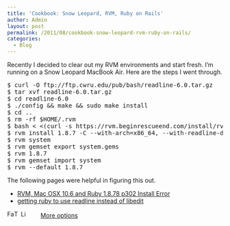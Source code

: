 ```yaml
---
title: 'Cookbook: Snow Leopard, RVM, Ruby on Rails'
author: Admin
layout: post
permalink: /2011/08/cookbook-snow-leopard-rvm-ruby-on-rails/
categories:
  - Blog
---
```

Recently I decided to clear out my RVM environments and start fresh. I’m running on a Snow Leopard MacBook Air. Here are the steps I went through. 

<pre>$ curl -O ftp://ftp.cwru.edu/pub/bash/readline-6.0.tar.gz
$ tar xvf readline-6.0.tar.gz
$ cd readline-6.0
$ ./config &#038;&#038; make &#038;&#038; sudo make install
$ cd ..
$ rm -rf $HOME/.rvm
$ bash &lt; &lt;(curl -s https://rvm.beginrescueend.com/install/rvm)
$ rvm install 1.8.7 -C --with-arch=x86_64, --with-readline-dir=/usr/local
$ rvm system
$ rvm gemset export system.gems
$ rvm 1.8.7
$ rvm gemset import system
$ rvm --default 1.8.7
</pre>

The following pages were helpful in figuring this out.

*   [RVM, Mac OSX 10.6 and Ruby 1.8.78 p302 Install Error][1]
*   [getting ruby to use readline instead of libedit][2]

<div class="addtoany_share_save_container">
  <div class="a2a_kit a2a_target addtoany_list" id="wpa2a_69">
    <a class="a2a_button_facebook" href="http://www.addtoany.com/add_to/facebook?linkurl=http%3A%2F%2Fwww.idevelopsoftware.com%2F2011%2F08%2Fcookbook-snow-leopard-rvm-ruby-on-rails%2F&linkname=Cookbook%3A%20Snow%20Leopard%2C%20RVM%2C%20Ruby%20on%20Rails" title="Facebook" rel="nofollow" target="_blank"><img src="http://www.idevelopsoftware.com/wp-content/plugins/add-to-any/icons/facebook.png" width="16" height="16" alt="Facebook" /></a><a class="a2a_button_twitter" href="http://www.addtoany.com/add_to/twitter?linkurl=http%3A%2F%2Fwww.idevelopsoftware.com%2F2011%2F08%2Fcookbook-snow-leopard-rvm-ruby-on-rails%2F&linkname=Cookbook%3A%20Snow%20Leopard%2C%20RVM%2C%20Ruby%20on%20Rails" title="Twitter" rel="nofollow" target="_blank"><img src="http://www.idevelopsoftware.com/wp-content/plugins/add-to-any/icons/twitter.png" width="16" height="16" alt="Twitter" /></a><a class="a2a_button_linkedin" href="http://www.addtoany.com/add_to/linkedin?linkurl=http%3A%2F%2Fwww.idevelopsoftware.com%2F2011%2F08%2Fcookbook-snow-leopard-rvm-ruby-on-rails%2F&linkname=Cookbook%3A%20Snow%20Leopard%2C%20RVM%2C%20Ruby%20on%20Rails" title="LinkedIn" rel="nofollow" target="_blank"><img src="http://www.idevelopsoftware.com/wp-content/plugins/add-to-any/icons/linkedin.png" width="16" height="16" alt="LinkedIn" /></a><a class="a2a_dd addtoany_share_save" href="http://www.addtoany.com/share_save" style="background:url(http://www.idevelopsoftware.com/wp-content/plugins/add-to-any/favicon.png) no-repeat scroll 9px 0px !important;padding:0 0 0 30px;display:inline-block;height:16px;line-height:16px;vertical-align:middle">More options</a>
  </div>
</div>

 [1]: http://www.commonvision.com.au/tag/readline/
 [2]: http://tim.theenchanter.com/2010/01/getting-ruby-to-use-readline-instead-of.html